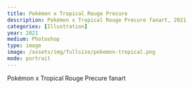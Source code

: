 ```yaml
---
title: Pokémon x Tropical Rouge Precure
description: Pokémon x Tropical Rouge Precure fanart, 2021
categories: [Illustration]
year: 2021
medium: Photoshop
type: image
image: /assets/img/fullsize/pokemon-tropical.png
mode: portrait
---
```

Pokémon x Tropical Rouge Precure fanart
